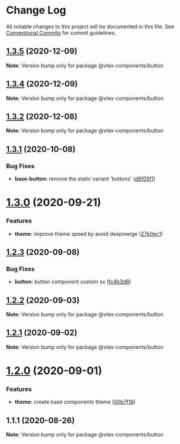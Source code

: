 # Change Log

All notable changes to this project will be documented in this file.
See [Conventional Commits](https://conventionalcommits.org) for commit guidelines.

## [1.3.5](https://github.com/vtex/onda/compare/@vtex-components/button@1.3.4...@vtex-components/button@1.3.5) (2020-12-09)

**Note:** Version bump only for package @vtex-components/button





## [1.3.4](https://github.com/vtex/onda/compare/@vtex-components/button@1.3.2...@vtex-components/button@1.3.4) (2020-12-09)

**Note:** Version bump only for package @vtex-components/button





## [1.3.2](https://github.com/vtex/onda/compare/@vtex-components/button@1.3.1...@vtex-components/button@1.3.2) (2020-12-08)

**Note:** Version bump only for package @vtex-components/button





## [1.3.1](https://github.com/vtex/onda/compare/@vtex-components/button@1.3.0...@vtex-components/button@1.3.1) (2020-10-08)


### Bug Fixes

* **base-button:** remove the static variant 'buttons' ([d6f05f1](https://github.com/vtex/onda/commit/d6f05f1c8aeb8998f6c967254aef916376968058))





# [1.3.0](https://github.com/vtex/onda/compare/@vtex-components/button@1.2.3...@vtex-components/button@1.3.0) (2020-09-21)


### Features

* **theme:** improve theme speed by avoid deepmerge ([27b0ec1](https://github.com/vtex/onda/commit/27b0ec18d6469b42a42b451ebc97ee4865393d3f))





## [1.2.3](https://github.com/vtex/onda/compare/@vtex-components/button@1.2.2...@vtex-components/button@1.2.3) (2020-09-08)


### Bug Fixes

* **button:** button component custom sx ([fc4b3d8](https://github.com/vtex/onda/commit/fc4b3d88ecfd1bdd0eee8455665abba165313aee))





## [1.2.2](https://github.com/vtex/onda/compare/@vtex-components/button@1.2.1...@vtex-components/button@1.2.2) (2020-09-03)

**Note:** Version bump only for package @vtex-components/button





## [1.2.1](https://github.com/vtex/onda/compare/@vtex-components/button@1.2.0...@vtex-components/button@1.2.1) (2020-09-02)

**Note:** Version bump only for package @vtex-components/button





# [1.2.0](https://github.com/vtex/onda/compare/@vtex-components/button@1.1.1...@vtex-components/button@1.2.0) (2020-09-01)


### Features

* **theme:** create base components theme ([00b7f16](https://github.com/vtex/onda/commit/00b7f1647635d74a4666e0b2409f2437e17ef879))





## 1.1.1 (2020-08-26)

**Note:** Version bump only for package @vtex-components/button
